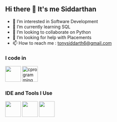 ## Hi there 👋 It's me Siddarthan

- 👀 I’m interested in Software Development
- 🌱 I’m currently learning SQL
- 💞️ I’m looking to collaborate on Python
- 🤔 I’m looking for help with Placements 
- 📫 How to reach me : tonysiddarth6@gmail.com 

### I code in
<img height="50" width="50" src="https://img.icons8.com/color/48/000000/python.png" />  <img width="50" height="50" src="https://img.icons8.com/fluency/48/c-programming.png" alt="cprogramming"/>


### IDE and Tools I Use
<img height="50" width="50" src="https://img.icons8.com/color/48/000000/visual-studio-code-2019.png"/> <img height="50" width="50" src="https://img.icons8.com/color/48/000000/pycharm.png"/> <img height="50" width="50" src="https://img.icons8.com/color/48/000000/MySQL.png"/>


<!---
tonysiddarth/tonysiddarth is a ✨ special ✨ repository because its `README.md` (this file) appears on your GitHub profile.
You can click the Preview link to take a look at your changes.
--->
